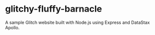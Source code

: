 # glitchy-fluffy-barnacle

A sample Glitch website built with Node.js using Express and DataStax Apollo.
